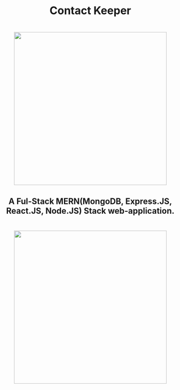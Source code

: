 <div align="center">
<h1>Contact Keeper</h1> 
</div>

<h1 align="center"><img width="400" src="./readme-img/contact.png"></h1>

<h2 align="center">A Ful-Stack MERN(MongoDB, Express.JS, React.JS, Node.JS) Stack web-application. </h2>

<h1 align="center"><img width="400" src="./readme-img/app-screenshot.jpg"></h1>
